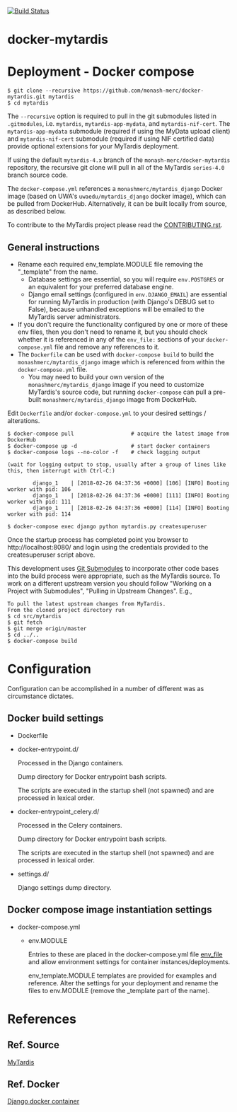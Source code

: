 [![Build Status](https://semaphoreci.com/api/v1/manishkumr/docker-mytardis/branches/mytardis-4-x/badge.svg)](https://semaphoreci.com/manishkumr/docker-mytardis)

# docker-mytardis

# Deployment - Docker compose

```
$ git clone --recursive https://github.com/monash-merc/docker-mytardis.git mytardis
$ cd mytardis
```

The `--recursive` option is required to pull in the git submodules listed in `.gitmodules`,
i.e. `mytardis`, `mytardis-app-mydata`, and `mytardis-nif-cert`.  The `mytardis-app-mydata`
submodule (required if using the MyData upload client) and `mytardis-nif-cert` submodule
(required if using NIF certified data) provide optional extensions for your MyTardis deployment.

If using the default `mytardis-4.x` branch of the `monash-merc/docker-mytardis` repository,
the recursive git clone will pull in all of the MyTardis `series-4.0` branch source code.

The `docker-compose.yml` references a `monashmerc/mytardis_django` Docker image (based on UWA's
`uwaedu/mytardis_django` docker image), which can be pulled from DockerHub.  Alternatively, it
can be built locally from source, as described below.

To contribute to the MyTardis project please read the [CONTRIBUTING.rst](https://github.com/mytardis/mytardis/blob/master/CONTRIBUTING.rst).

## General instructions

* Rename each required env\_template.MODULE file removing the "\_template" from the name.
  * Database settings are essential, so you will require `env.POSTGRES` or an equivalent
    for your preferred database engine.
  * Django email settings (configured in `env.DJANGO_EMAIL`) are essential for running MyTardis
    in production (with Django's DEBUG set to False), because unhandled exceptions will be
    emailed to the MyTardis server administrators.
* If you don't require the functionality configured by one or more of these env files, then you
    don't need to rename it, but you should check whether it is referenced in any of the
    `env_file:` sections of your `docker-compose.yml` file and remove any references to it.
* The `Dockerfile` can be used with `docker-compose build` to build the
    `monashmerc/mytardis_django` image which is referenced from within the `docker-compose.yml`
     file.
    * You may need to build your own version of the `monashmerc/mytardis_django` image if
      you need to customize MyTardis's source code, but running `docker-compose` can pull
      a pre-built `monashmerc/mytardis_django` image from DockerHub.

Edit `Dockerfile` and/or `docker-compose.yml` to your desired settings / alterations.

```
$ docker-compose pull                  # acquire the latest image from DockerHub
$ docker-compose up -d                 # start docker containers
$ docker-compose logs --no-color -f    # check logging output

(wait for logging output to stop, usually after a group of lines like this, then interrupt with Ctrl-C:)

        django_1    | [2018-02-26 04:37:36 +0000] [106] [INFO] Booting worker with pid: 106
        django_1    | [2018-02-26 04:37:36 +0000] [111] [INFO] Booting worker with pid: 111
        django_1    | [2018-02-26 04:37:36 +0000] [114] [INFO] Booting worker with pid: 114

$ docker-compose exec django python mytardis.py createsuperuser
```

Once the startup process has completed point you browser to http://localhost:8080/ and login
using the credentials provided to the createsuperuser script above.

This development uses [Git Submodules](https://git-scm.com/book/en/v2/Git-Tools-Submodules) to incorporate other code bases into the build process were appropriate, such as the MyTardis source. To work on a different upstream version you should follow "Working on a Project with Submodules", "Pulling in Upstream Changes". E.g.,

```
To pull the latest upstream changes from MyTardis.
From the cloned project directory run
$ cd src/mytardis
$ git fetch
$ git merge origin/master
$ cd ../..
$ docker-compose build
```

# Configuration

Configuration can be accomplished in a number of different was as circumstance dictates.

## Docker build settings

* Dockerfile
* docker-entrypoint.d/

  Processed in the Django containers.

  Dump directory for Docker entrypoint bash scripts.

  The scripts are executed in the startup shell (not spawned) and are processed in lexical order.

* docker-entrypoint\_celery.d/

  Processed in the Celery containers.

  Dump directory for Docker entrypoint bash scripts.

  The scripts are executed in the startup shell (not spawned) and are processed in lexical order.

* settings.d/

  Django settings dump directory.

## Docker compose image instantiation settings

* docker-compose.yml
  * env.MODULE

    Entries to these are placed in the docker-compose.yml file [env_file](https://docs.docker.com/compose/environment-variables/#the-env_file-configuration-option) and allow environment settings for container instances/deployments.

    env_template.MODULE templates are provided for examples and reference. Alter the settings for your deployment and rename the files to env.MODULE (remove the _template part of the name).

# References

## Ref. Source

[MyTardis](https://github.com/mytardis/mytardis)

## Ref. Docker

[Django docker container](https://github.com/GoHiTech/docker-django)

